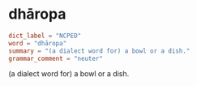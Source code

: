 # dhāropa

``` toml
dict_label = "NCPED"
word = "dhāropa"
summary = "(a dialect word for) a bowl or a dish."
grammar_comment = "neuter"
```

(a dialect word for) a bowl or a dish.


